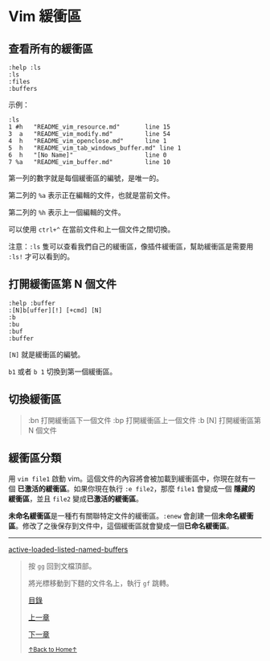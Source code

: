 # Vim 緩衝區

## 查看所有的緩衝區

```
:help :ls
:ls
:files
:buffers
```

示例：

```
:ls
1 #h   "README_vim_resource.md"       line 15
3  a   "README_vim_modify.md"         line 54
4  h   "README_vim_openclose.md"      line 1
5  h   "README_vim_tab_windows_buffer.md" line 1
6  h   "[No Name]"                    line 0
7 %a   "README_vim_buffer.md"         line 10
```

第一列的數字就是每個緩衝區的編號，是唯一的。

第二列的 `%a` 表示正在編輯的文件，也就是當前文件。

第二列的 `%h` 表示上一個編輯的文件。

可以使用 `ctrl+^` 在當前文件和上一個文件之間切換。

注意：`:ls` 隻可以查看我們自己的緩衝區，像插件緩衝區，幫助緩衝區是需要用 `:ls!`
才可以看到的。

## 打開緩衝區第 N 個文件

```
:help :buffer
:[N]b[uffer][!] [+cmd] [N]
:b
:bu
:buf
:buffer
```

`[N]` 就是緩衝區的編號。

`b1` 或者 `b 1` 切換到第一個緩衝區。

## 切換緩衝區

> :bn 打開緩衝區下一個文件
> :bp 打開緩衝區上一個文件
> :b [N] 打開緩衝區第 N 個文件

## 緩衝區分類

用 `vim file1` 啟動 vim。這個文件的內容將會被加載到緩衝區中，你現在就有一個
**已激活的緩衝區**。如果你現在執行 `:e file2`，那麼 `file1` 會變成一個
**隱藏的緩衝區**，並且 `file2` 變成**已激活的緩衝區**。

**未命名緩衝區**是一種冇有關聯特定文件的緩衝區。`:enew` 會創建一個**未命名緩衝區**。修改了之後保存到文件中，這個緩衝區就會變成一個**已命名緩衝區**。

* * *

[active-loaded-listed-named-buffers](https://github.com/mhinz/vim-galore#active-loaded-listed-named-buffers)

> 按 `gg` 回到文檔頂部。
>
> 將光標移動到下麵的文件名上，執行 `gf` 跳轉。
>
> [目錄](README.md)
>
> [上一章](README_vim_1.7_windows.md)
>
> [下一章](README_vim_1_how_to_find_help.md)
>
> <a href='https://github.com/MDGSF/MyVim'><small>↑Back to Home↑</small></a>

